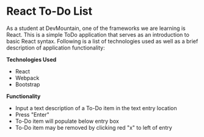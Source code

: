 React To-Do List
=================
As a student at DevMountain, one of the frameworks we are learning is React.  This is a simple ToDo application that serves as an introduction to basic React syntax.  Following is a list of technologies used as well as a brief description of application functionality:

**Technologies Used**
- React
- Webpack
- Bootstrap

**Functionality**
- Input a text description of a To-Do item in the text entry location
- Press "Enter"
- To-Do item will populate below entry box
- To-Do item may be removed by clicking red "x" to left of entry
